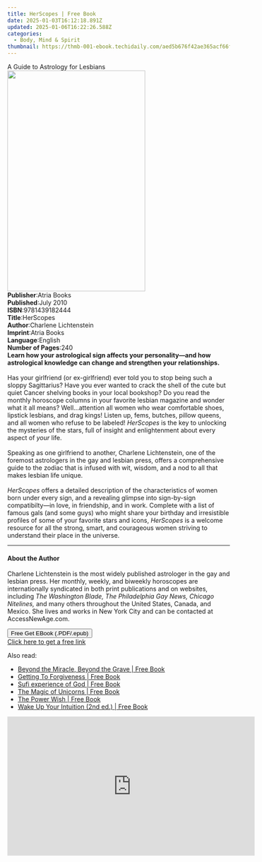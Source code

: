 ```yaml
---
title: HerScopes | Free Book
date: 2025-01-03T16:12:18.891Z
updated: 2025-01-06T16:22:26.588Z
categories:
  - Body, Mind & Spirit
thumbnail: https://thmb-001-ebook.techidaily.com/aed5b676f42ae365acf66f8ab4317b66f4edf282c72140d8fbb7f16a0e2b9232.jpg
---
```

<main id="book-container">
  <div class="flex flex-col">
    <div class="book-brief flex-1 py-6 px-4 sm:p-6 md:py-10 md:px-8">
      <!-- brief-->
      <div class="book-brief-main">A Guide to Astrology for Lesbians</div>
    </div>
    <div
      class="book-meta-info flex-1 grid gap-4 col-start-1 col-end-3 row-start-1 sm:mb-6 sm:grid-cols-4 lg:gap-6 lg:col-start-2 lg:row-end-6 lg:row-span-6 lg:mb-0"
    >
      <div
        class="book-meta-info-left place-content-center mt-4 p-4 text-sm leading-6 col-start-2 col-span-2 dark:text-slate-400"
      >
        <img
          class="w-full h-500 object-cover rounded-lg sm:h-255 sm:col-span-2 lg:col-span-full"
          src="https://img-001-ebook.techidaily.com/b20bc713d6d5e2abd013b305e8c4e63436216c1daadab8d0e5c231c41c75d620.jpg"
          alt=""
          width="312"
          height="500"
        />
      </div>
      <div
        class="book-meta-info-right mt-2 col-start-1 row-start-2 col-span-3 self-center"
      >
        <!-- meta data  -->
        <div class="flex flex-col px-4 md:px-8">
          <div class="flex-1">
            <strong>Publisher</strong>:<span class="px-2">Atria Books</span>
          </div>
          <div class="flex-1">
            <strong>Published</strong>:<span class="px-2">July 2010</span>
          </div>
          <div class="flex-1">
            <strong>ISBN</strong>:<span class="px-2">9781439182444</span>
          </div>
          <div class="flex-1">
            <strong>Title</strong>:<span class="px-2">HerScopes</span>
          </div>
          <div class="flex-1">
            <strong>Author</strong>:<span class="px-2"
              >Charlene Lichtenstein</span
            >
          </div>
          <div class="flex-1">
            <strong>Imprint</strong>:<span class="px-2">Atria Books</span>
          </div>
          <div class="flex-1">
            <strong>Language</strong>:<span class="px-2">English</span>
          </div>
          <div class="flex-1">
            <strong>Number of Pages</strong>:<span class="px-2">240</span>
          </div>
        </div>
      </div>
    </div>
    <div class="book-description flex-1 py-6 px-4 sm:p-6 md:py-10 md:px-8">
      <div class="book-description-main">
        <div accordion-content="" id="description">
          <b
            >Learn how your astrological sign affects your personality—and how
            astrological knowledge can change and </b
          ><b>strengthen</b><b> your relationships.</b><br /><br />Has your
          girlfriend (or ex-girlfriend) ever told you to stop being such a
          sloppy Sagittarius? Have you ever wanted to crack the shell of the
          cute but quiet Cancer shelving books in your local bookshop? Do you
          read the monthly horoscope columns in your favorite lesbian magazine
          and wonder what it all means? Well...attention all women who wear
          comfortable shoes, lipstick lesbians, and drag kings! Listen up, fems,
          butches, pillow queens, and all women who refuse to be labeled!
          <i>HerScopes</i> is the key to unlocking the mysteries of the stars,
          full of insight and enlightenment about every aspect of
          <i>your</i> life.<br />
          <br />Speaking as one girlfriend to another, Charlene Lichtenstein,
          one of the foremost astrologers in the gay and lesbian press, offers a
          comprehensive guide to the zodiac that is infused with wit, wisdom,
          and a nod to all that makes lesbian life unique.<br />
          <br /><i>HerScopes</i> offers a detailed description of the
          characteristics of women born under every sign, and a revealing
          glimpse into sign-by-sign compatibilty—in love, in friendship, and in
          work. Complete with a list of famous gals (and some guys) who might
          share your birthday and irresistible profiles of some of your favorite
          stars and icons, <i>HerScopes</i> is a welcome resource for all the
          strong, smart, and courageous women striving to understand their place
          in the universe.
        </div>
        <div class="accordion-fader"></div>
      </div>
    </div>
    <div class="book-excerpts flex-1 py-6 px-4 sm:p-6 md:py-10 md:px-8">
      <!-- excerpts-->
      <div class="book-excerpts-main">
        <hr />
        <h4 class="placeholder placeholder-heading">
          <span>About the Author</span>
        </h4>
        <p>
          Charlene Lichtenstein is the most widely published astrologer in the
          gay and lesbian press. Her monthly, weekly, and biweekly horoscopes
          are internationally syndicated in both print publications and on
          websites, including
          <i
            >The Washington Blade, The Philadelphia Gay News, Chicago
            Nitelines,</i
          >
          and many others throughout the United States, Canada, and Mexico. She
          lives and works in New York City and can be contacted at
          AccessNewAge.com.
        </p>
      </div>
    </div>
    <div
      class="book-about-author flex-1 py-6 px-4 sm:p-6 md:py-10 md:px-8"
    ></div>
    <div class="book-free-get flex-1 py-6 px-4 sm:p-6 md:py-10 md:px-8">
      <button
        id="btn-free-get"
        class="bg-blue-500 hover:bg-blue-700 text-white font-bold py-2 px-4 rounded"
      >
        Free Get EBook (.PDF/.epub)
      </button>
      <div id="countdown-display" class="px-2 text-lg mt-2"></div>
      <a
        id="free-link"
        class="hidden bg-blue-500 hover:bg-blue-700 text-white font-bold py-2 px-4 rounded"
        href="https://www.ebooks.com/en-us/book/542352/herscopes/charlene-lichtenstein/"
        target="_blank"
        >Click here to get a free link</a
      >
    </div>
    <script>
      let countdownTime = 0;
      let countdownInterval = null;
      document
        .getElementById('btn-free-get')
        .addEventListener('click', startCountdown);
      function startCountdown() {
        countdownTime = new Date().getTime() + 60000 * 3;
        countdownInterval = setInterval(updateCountdown, 1000);
        document.getElementById('btn-free-get').disabled = true;
        document
          .getElementById('btn-free-get')
          .classList.add('bg-gray-500', 'cursor-not-allowed');
      }
      function updateCountdown() {
        let currentTime = new Date().getTime();
        let timeLeft = countdownTime - currentTime;
        let secondsLeft = Math.floor(timeLeft / 1000);
        document.getElementById('countdown-display').innerHTML =
          `Remaining time: ${secondsLeft} seconds.`;
        if (secondsLeft <= 0) {
          clearInterval(countdownInterval);
          document.getElementById('btn-free-get').classList.add('hidden');
          document.getElementById('free-link').classList.remove('hidden');
          document.getElementById('countdown-display').innerHTML = '';
        }
      }
    </script>
  </div>
</main>

<ins class="adsbygoogle"
      style="display:block"
      data-ad-client="ca-pub-7571918770474297"
      data-ad-slot="8358498916"
      data-ad-format="auto"
      data-full-width-responsive="true"></ins>
    

<span class="atpl-alsoreadstyle">Also read:</span>
<div><ul>
<li><a href="https://novels-ebooks.techidaily.com/209890865-9781620236512-beyond-the-miracle-beyond-the-grave/"><u>Beyond the Miracle, Beyond the Grave | Free Book</u></a></li>
<li><a href="https://novels-ebooks.techidaily.com/209887458-9781734066395-getting-to-forgiveness/"><u>Getting To Forgiveness | Free Book</u></a></li>
<li><a href="https://novels-ebooks.techidaily.com/209887470-9781951147433-sufi-experience-of-god/"><u>Sufi experience of God | Free Book</u></a></li>
<li><a href="https://novels-ebooks.techidaily.com/209891142-9781788174329-the-magic-of-unicorns/"><u>The Magic of Unicorns | Free Book</u></a></li>
<li><a href="https://novels-ebooks.techidaily.com/209891104-9781984880437-the-power-wish/"><u>The Power Wish | Free Book</u></a></li>
<li><a href="https://novels-ebooks.techidaily.com/209887677-9780578601588-wake-up-your-intuition-2nd-ed/"><u>Wake Up Your Intuition (2nd ed.) | Free Book</u></a></li>
</ul></div>

<!-- affiliate ads begin -->
<iframe width="560" height="315" src="https://www.youtube.com/embed/qNrOsjUdRz0?si=xGzhmNmtgxNTsRxN" title="YouTube video player" frameborder="0" allow="accelerometer; autoplay; clipboard-write; encrypted-media; gyroscope; picture-in-picture; web-share" referrerpolicy="strict-origin-when-cross-origin" allowfullscreen></iframe>
<!-- affiliate ads end -->

